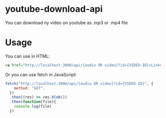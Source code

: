 # youtube-download-api

You can download ny video on youtube as .mp3 or .mp4 file

# Usage

You can use in HTML:
```HTML
<a href="http://localhost:3000/api/{audio OR video}?id={VIDEO-ID}>Link</a>
```
Or you can use fetch in JavaScript:
```JavaScript
fetch("http://localhost:3000/api/{audio OR video}?id={VIDEO-ID}", {
    method: "GET",
  })
  .then((res) => res.blob())
  .then(function(file){
    console.log(file)
  })
```
  
   
